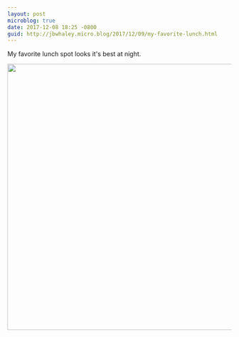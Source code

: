 ```yaml
---
layout: post
microblog: true
date: 2017-12-08 18:25 -0800
guid: http://jbwhaley.micro.blog/2017/12/09/my-favorite-lunch.html
---
```

My favorite lunch spot looks it's best at night.

<img src="http://www.jarrodwhaley.com/uploads/2017/d68fdc93f7.jpg" width="600" height="599" />

